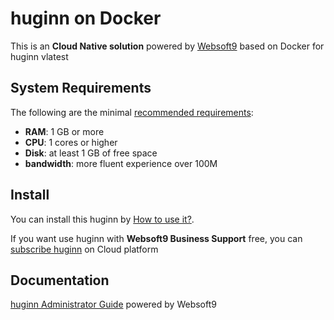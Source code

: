 # huginn on Docker  

This is an **Cloud Native solution** powered by [Websoft9](https://www.websoft9.com) based on Docker for huginn vlatest

## System Requirements

The following are the minimal [recommended requirements](https://github.com/huginn/huginn):

* **RAM**: 1 GB or more
* **CPU**: 1 cores or higher
* **Disk**: at least 1 GB of free space
* **bandwidth**: more fluent experience over 100M  

## Install

You can install this huginn by [How to use it?](https://github.com/Websoft9/docker-library#how-to-use-it).   

If you want use huginn with **Websoft9 Business Support** free, you can [subscribe huginn](https://www.websoft9.com/apps) on Cloud platform

## Documentation

[huginn Administrator Guide](https://support.websoft9.com/docs/huginn) powered by Websoft9
